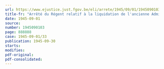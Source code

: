 ```yaml
---
url: https://www.ejustice.just.fgov.be/eli/arrete/1945/09/01/1945090103/justel
title-fr: "Arrêté du Régent relatif à la liquidation de l'ancienne Administration des Services de Contrôle"
date: 1945-09-01
source:
number: 1945090103
page: 888888
case: 1945-09-01/33
publication: 1945-09-30
starts:
modifies:
pdf-original:
pdf-consolidated:
---
```


